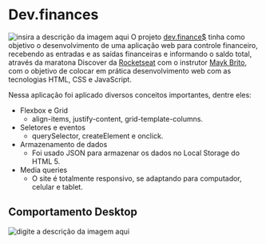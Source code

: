 # Dev.finances
![insira a descrição da imagem aqui]( https://github.com/cristianoalves12/dev.finances-maratona-discover/blob/main/gif&img/apweb-gest%C3%A3o-financeira.gif?raw=true )
O projeto [dev.finance$](https://cristianoalves12.github.io/dev.finances-maratona-discover/) tinha como objetivo o desenvolvimento de uma aplicação web para controle financeiro, recebendo as entradas e as saídas financeiras e informando o saldo total, através da maratona Discover da [Rocketseat](https://github.com/Rocketseat) com o instrutor [Mayk Brito](https://github.com/maykbrito), com o objetivo de colocar em prática desenvolvimento web com as tecnologias HTML, CSS e JavaScript.

Nessa aplicação foi aplicado diversos conceitos importantes, dentre eles:
- Flexbox e Grid
	- align-items, justify-content, grid-template-columns.
- Seletores e eventos
	- querySelector, createElement e onclick.
- Armazenamento de dados
	- Foi usado JSON para armazenar os dados no Local Storage do HTML 5.
- Media queries
	- O site é totalmente responsivo, se adaptando para computador, celular e tablet.

## Comportamento Desktop
![digite a descrição da imagem aqui]( https://github.com/cristianoalves12/dev.finances-maratona-discover/blob/main/gif&img/gif-dev.finances.gif?raw=true )
